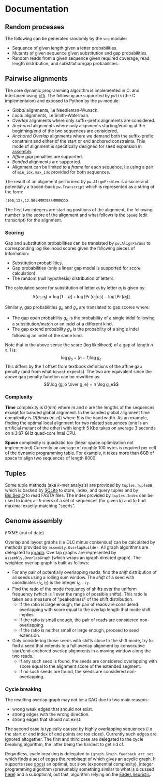 # Documentation

## Random processes

The following can be generated randomly by the `seq` module:

* Sequence of given length given a letter probabilities.
* Mutants of given sequence given substitution and gap probabilities.
* Random reads from a given sequence given required coverage, read length
  distribution, and substitution/gap probabilities.

## Pairwise alignments

The core dynamic programming algorithm is implemented in C.
and interfaced using [cffi](https://cffi.readthedocs.org/en/latest/). The
following are supported by `pwlib` (the C implementaion) and exposed to
Python by the `pw` module:

* *Global* alignments, i.e Needleman-Wunsch.
* *Local* alignments, i.e Smith-Waterman.
* *Overlap* alignments where only suffix-prefix alignments are considered.
* *Anchored* alignments where only alignments starting/ending at the
  beginning/end of the two sequences are considered,
* *Anchored Overlap* alignments where we demand both the suffix-prefix
  constraint and either of the start or end anchored constraints. This mode of
  alignment is specifically designed for seed expansion in [assembly](#genome-assembly).
* *Affine gap* penalties are supported.
* *Banded* alignments are supported.
* Alignment can be limited to a *frame* for each sequence, i.e using a pair of
  `min_idx,max_idx` provided for both sequences.

The result of an alignment performed by `pw.AlignProblem` is a score and
potentially a traced-back `pw.Transcript` which is represented as a string of
the form:
```
(100,12),12.50:MMMISSSMMMMDDD
```
The first two integers are starting positions of the alignment, the following
number is the score of the alignment and what follows is the `opseq` (edit
transcript) for the alignment.

### Scoring

Gap and substitution probabilities can be translated by `pw.AlignParams` to
corresponding log likelihood scores given the following pieces of information:

* Substitution probabilities,
* Gap probabilities (only a linear gap model is supported for score calculation).
* The random (null hypothesis) distribution of letters.

The calculated score for substitution of letter $a_i$ by letter $a_j$ is given
by:
$$S(a_i,a_j) = \log[1-g] + \log[\Pr(a_j|a_i)] - \log[\Pr(a_j)]$$

Similarly, gap probabilities $g_o$ and $g_e$ are translated to gap scores
where:

* The gap open probability $g_o$ is the probability of a
  single indel following a substitution/match or an indel of a
  different kind.
* The gap extend probability $g_e$ is the probability of a
  single indel following an indel of the same kind.

Note that in the above sense the score (log likelihood) of a gap of
length $n \ge 1$ is:
$$\log g_o + (n-1)\log g_e$$
This differs by the 1 offset from textbook definitions of the
affine gap penalty (and from what `biseqt` expects). The two are
equivalent since the above gap penalty function can be rewritten as:
$$\log {g_o \over g_e} + n \log g_e$$

### Complexity

**Time** complexity is $O(mn)$ where $m$ and $n$ are the lengths of the
sequences except for banded global
alignment. In the banded global alignment time complexity is $O(B\max(m,n))$
where $B$ is the band width. As an
example, finding the optimal local alignment for two related sequences (one is
an artificial mutant of the other) with length 5 Kbp takes on
average 3 seconds on a 3.67 GHz quad-core Intel CPU.

**Space** complexity is quadratic too (linear space optimization not
implemented) Currently an average of roughly 100 bytes
is required per cell of the dynamic programming table. For example, it takes
more than 6GB of space to align two sequences of length 8000.

## Tuples

Some tuple methods (aka *k*-mer analysis) are provided by `tuples.TupleDB`
which is backed by [SQLite](https://docs.python.org/2/library/sqlite3.html) to
store, index, and query tuples and by
[Bio.SeqIO](http://biopython.org/wiki/SeqIO) to read FASTA files.
The index provided by `tuples.Index` can be used to index all *k*-mers of a set
of sequences (for given *k*) and to find maximal exactly-matching "seeds".

## Genome assembly

*FIXME* (out of date)

Overlap and layout graphs (i.e OLC minus consensus) can be calculated by methods
provided by `assembly.OverlapBuilder`. All graph algorithms are delegated to
[igraph](http://igraph.org/python/).
Overlap graphs are represented by `assembly.OverlapGraph` (which wraps an
igraph directed graph). The weighted overlap graph is built as follows:

* For any pair of potentially overlapping reads, find the *shift*
  distribution of all seeds using a rolling sum window. The *shift* of a
  seed with coordinates $(i_S,i_T)$ is the integer $i_S-i_T$.
* Find the ratio of the mode frequency of shifts over the uniform frequency
  (which is 1 over the range of possible shifts). This ratio is taken as
  a measure of "peakedness" of the shift distribution.
    - If the ratio is large enough, the pair of reads are considered
      overlapping with score equal to the overlap length that mode shift
      implies.
    - If the ratio is small enough, the pair of reads are considered
      non-overlapping.
    - If the ratio is neither small or large enough, proceed to seed extension.
* Only considering those seeds with shifts close to the shift mode, try to
  find a seed that extends to a full overlap alignment by consecutive
  start/end-anchored overlap alignments in a moving window along the two
  reads.
    - If any such seed is found, the seeds are considered overlapping with
      score equal to the alignment score of the extended segment.
    - If no such seeds are found, the seeds are considered non-overlapping.

### Cycle breaking

The resulting overlap graph may not be a DAG due to two main reasons:

* wrong weak edges that should not exist.
* strong edges with the wrong direction.
* strong edges that should not exist.

The second case is typically caused by highly overlapping sequences (i.e the
start or end index of end points are too close). Currently such edges are
ignored altogether. The first and third case are delegated to the cycle breaking
algorithm, the latter being the hardest to get rid of.

Regardless, cycle breaking is delegated to `igraph.Graph.feedback_arc_set` which
finds a set of edges the rembiseqt of which gives an acyclic graph.
It supports (see [docs](http://igraph.org/python/doc/igraph.GraphBase-class.html#feedback_arc_set))
an optimal, but slow (exponential complexity), integer programming algorithm
(presumably something similar to what is dicussed [here](http://citeseerx.ist.psu.edu/viewdoc/summary?doi=10.1.1.31.5137))
and a suboptimal, but fast, algorithm relying on the [Eades heuristic](http://www.sciencedirect.com/science/article/pii/002001909390079O).
